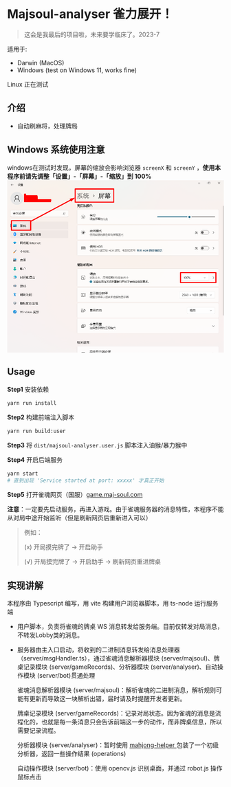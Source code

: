 # Majsoul-analyser 雀力展开！

> 这会是我最后的项目啦，未来要学临床了。2023-7

适用于: 
  - Darwin (MacOS)
  - Windows (test on Windows 11, works fine)

Linux 正在测试

## 介绍

- 自动刷麻将，处理牌局

## Windows 系统使用注意
windows在测试时发现，屏幕的缩放会影响浏览器 `screenX` 和 `screenY` ，**使用本程序前请先调整「设置」-「屏幕」-「缩放」到 100%**
![「设置」-「屏幕」-「缩放」](./assets/windows_screen_settings.png)

## Usage

**Step1** 安装依赖
  ```bash
  yarn run install
  ```
**Step2** 构建前端注入脚本
  ```bash
  yarn run build:user
  ```
**Step3** 将 `dist/majsoul-analyser.user.js` 脚本注入油猴/暴力猴中

**Step4** 开启后端服务
  ```bash
  yarn start
  # 直到出现 'Service started at port: xxxxx' 才真正开始
  ```
**Step5** 打开雀魂网页（国服）[game.maj-soul.com](https://game.maj-soul.com)

**注意**：一定要先启动服务，再进入游戏。由于雀魂服务器的消息特性，本程序不能从对局中途开始监听（但是刷新网页后重新进入可以）
> 例如：
> 
> (x) 开局摸完牌了 -> 开启助手
> 
> (√) 开局摸完牌了 -> 开启助手 -> 刷新网页重进牌桌

## 实现讲解

本程序由 Typescript 编写，用 vite 构建用户浏览器脚本，用 ts-node 运行服务端

- 用户脚本，负责将雀魂的牌桌 WS 消息转发给服务端。目前仅转发对局消息，不转发Lobby类的消息。
- 服务器由主入口启动，将收到的二进制消息转发给消息处理器（server/msgHandler.ts），通过雀魂消息解析器模块 (server/majsoul)、牌桌记录模块 (server/gameRecords)、分析器模块 (server/analyser)、自动操作模块 (server/bot)贯通处理

  雀魂消息解析器模块 (server/majsoul)：解析雀魂的二进制消息，解析规则可能有更新而导致这一块解析出错，届时请及时提醒开发者更新。
  
  牌桌记录模块 (server/gameRecords)：记录对局状态。因为雀魂的消息是流程化的，也就是每一条消息只会告诉前端这一步的动作，而非牌桌信息，所以需要记录流程。
  
  分析器模块 (server/analyser)：暂时使用 [mahjong-helper
](https://github.com/EndlessCheng/mahjong-helper) 包装了一个初级分析器，返回一些操作结果 (operations)
  
  自动操作模块 (server/bot)：使用 opencv.js 识别桌面，并通过 robot.js 操作鼠标点击
